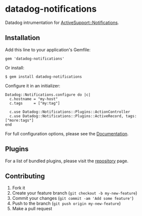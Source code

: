 datadog-notifications
=====================

Datadog intrumentation for [ActiveSupport::Notifications](http://api.rubyonrails.org/classes/ActiveSupport/Notifications.html).

## Installation

Add this line to your application's Gemfile:

    gem 'datadog-notifications'

Or install:

    $ gem install datadog-notifications

Configure it in an initializer:

    Datadog::Notifications.configure do |c|
      c.hostname = "my-host"
      c.tags     = ["my:tag"]

      c.use Datadog::Notifications::Plugins::ActionController
      c.use Datadog::Notifications::Plugins::ActiveRecord, tags: ["more:tags"]
    end

For full configuration options, please see the [Documentation](http://www.rubydoc.info/gems/datadog-notifications).

## Plugins

For a list of bundled plugins, please visit the [repository](https://github.com/bsm/datadog-notifications/tree/master/lib/datadog/notifications/plugins) page.

## Contributing

1. Fork it
2. Create your feature branch (`git checkout -b my-new-feature`)
3. Commit your changes (`git commit -am 'Add some feature'`)
4. Push to the branch (`git push origin my-new-feature`)
5. Make a pull request
